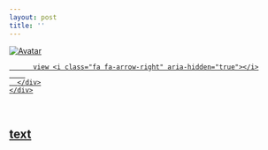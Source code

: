 ```yaml
---
layout: post
title: ''
---
```


<p class="imglist">

<div class="image-container">
  <a href="https://pic.superbed.cn/item/5e32e2112fb38b8c3c061df8.jpg"  data-fancybox="images">
    <img src="https://pic3.superbed.cn/item/5df224431f8f59f4d69fef34.jpg" alt="Avatar" class="image" />
    <div class="overlay">
      <div class="text">
        
          view <i class="fa fa-arrow-right" aria-hidden="true"></i>
        
      </div>
    </div>
  </a>
</div>








<a href="https://pic.superbed.cn/item/5e32e2112fb38b8c3c061dfa.jpg" data-fancybox="images"><img src="" /></a>
<a href="https://pic.superbed.cn/item/5e32e2112fb38b8c3c061dfc.jpg" data-fancybox="images"><img src="" /></a>
<a href="https://pic.superbed.cn/item/5e32e2112fb38b8c3c061dfe.jpg" data-fancybox="images"><img src="" /></a>
<a href="https://pic.superbed.cn/item/5e32e2112fb38b8c3c061e00.jpg" data-fancybox="images"><img src="" /></a>
<a href="https://pic.superbed.cn/item/5e32e2112fb38b8c3c061e03.jpg" data-fancybox="images"><img src="" /></a>
<a href="https://pic.superbed.cn/item/5e32e2112fb38b8c3c061e06.jpg" data-fancybox="images"><img src="" /></a>
<a href="https://pic.superbed.cn/item/5e32e2112fb38b8c3c061e08.jpg" data-fancybox="images"><img src="" /></a>
<a href="https://pic.superbed.cn/item/5e32e2112fb38b8c3c061e0a.jpg" data-fancybox="images"><img src="" /></a>
<a href="https://pic.superbed.cn/item/5e32e2112fb38b8c3c061e0c.jpg" data-fancybox="images"><img src="" /></a>
<a href="https://pic.superbed.cn/item/5e32e2112fb38b8c3c061e0f.jpg" data-fancybox="images"><img src="" /></a>
<a href="https://pic.superbed.cn/item/5e32e2112fb38b8c3c061e11.jpg" data-fancybox="images"><img src="" /></a>
<a href="https://pic.superbed.cn/item/5e32e2112fb38b8c3c061e13.jpg" data-fancybox="images"><img src="" /></a>
<a href="https://pic.superbed.cn/item/5e32e2112fb38b8c3c061e18.jpg" data-fancybox="images"><img src="" /></a>
<a href="https://pic.superbed.cn/item/5e32e2112fb38b8c3c061e1a.jpg" data-fancybox="images"><img src="" /></a>
<a href="https://pic.superbed.cn/item/5e32e2112fb38b8c3c061e20.jpg" data-fancybox="images"><img src="" /></a>
<a href="https://pic.superbed.cn/item/5e32e2112fb38b8c3c061e22.jpg" data-fancybox="images"><img src="" /></a>
<a href="https://pic.superbed.cn/item/5e32e2112fb38b8c3c061e24.jpg" data-fancybox="images"><img src="" /></a>
<a href="https://pic.superbed.cn/item/5e32e2112fb38b8c3c061e27.jpg" data-fancybox="images"><img src="" /></a>
<a href="https://pic.superbed.cn/item/5e32e2112fb38b8c3c061e29.jpg" data-fancybox="images"><img src="" /></a>
<a href="https://pic.superbed.cn/item/5e32e2112fb38b8c3c061e2b.jpg" data-fancybox="images"><img src="" /></a>
<a href="https://pic.superbed.cn/item/5e32e2112fb38b8c3c061e2e.jpg" data-fancybox="images"><img src="" /></a>
<a href="https://pic.superbed.cn/item/5e32e2112fb38b8c3c061e30.jpg" data-fancybox="images"><img src="" /></a>
<a href="https://pic.superbed.cn/item/5e32e2112fb38b8c3c061e33.jpg" data-fancybox="images"><img src="" /></a>
<a href="https://pic.superbed.cn/item/5e32e2112fb38b8c3c061e37.jpg" data-fancybox="images"><img src="" /></a>
<a href="https://pic.superbed.cn/item/5e32e2112fb38b8c3c061e3a.jpg" data-fancybox="images"><img src="" /></a>
<a href="https://pic.superbed.cn/item/5e32e2112fb38b8c3c061e3c.jpg" data-fancybox="images"><img src="" /></a>
<a href="https://pic.superbed.cn/item/5e32e2112fb38b8c3c061e3e.jpg" data-fancybox="images"><img src="" /></a>
<a href="https://pic.superbed.cn/item/5e32e2112fb38b8c3c061e41.jpg" data-fancybox="images"><img src="" /></a>
<a href="https://pic.superbed.cn/item/5e32e2112fb38b8c3c061e43.jpg" data-fancybox="images"><img src="" /></a>
<a href="https://pic.superbed.cn/item/5e32e2112fb38b8c3c061e46.jpg" data-fancybox="images"><img src="" /></a>
<a href="https://pic.superbed.cn/item/5e32e2112fb38b8c3c061e48.jpg" data-fancybox="images"><img src="" /></a>
<a href="https://pic.superbed.cn/item/5e32e2112fb38b8c3c061e4a.jpg" data-fancybox="images"><img src="" /></a>
<a href="https://pic.superbed.cn/item/5e32e2112fb38b8c3c061e4c.jpg" data-fancybox="images"><img src="" /></a>




</p>


## [text](https://cxcxcx.cx/works/0005a.html)
